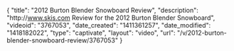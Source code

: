 {
    "title": "2012 Burton Blender Snowboard Review",
    "description": "http:\/\/www.skis.com Review for the 2012 Burton Blender Snowboard",
    "videoid": "3767053",
    "date_created": "1411361257",
    "date_modified": "1418182022",
    "type": "captivate",
    "layout": "video",
    "url": "\/v\/2012-burton-blender-snowboard-review\/3767053"
}